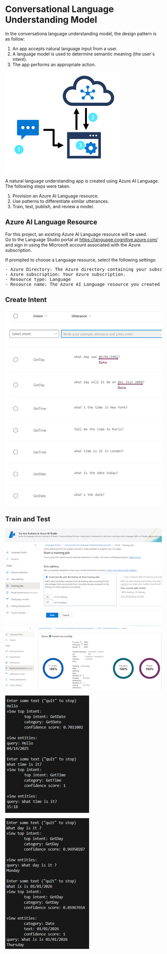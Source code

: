 # Conversational Language Understanding Model

In the conversationa language understanding model, the design pattern is as follow:
<ol>
<li>An app accepts natural language input from a user.</li>
<li>A language model is used to determine semantic meaning (the user's intent).</li>
<li>The app performs an appropriate action.</li>
</ol>
<p><img src="https://github.com/tipros/Portfolio/blob/main/Projects/Azure/Images/Text/language-understanding-app.png"/></p>

A natural language understanding app is created using Azure AI Language. The following steps were taken.
<ol>
  <li>Provision an Azure AI Language resource.</li>
  <li>Use patterns to differentiate similar utterances.</li>
  <li>Train, test, publish, and review a model.</li>
</ol>

## Azure AI Language Resource
For this project, an existing Azure AI Language resource will be used.
</br>
Go to the Language Studio portal at https://language.cognitive.azure.com/ and sign in using the Microsoft account associated with the Azure subscription.
</br>

If prompted to choose a Language resource, select the following settings:
<pre>
- Azure Directory: The Azure directory containing your subscription.
- Azure subscription: Your Azure subscription.
- Resource type: Language
- Resource name: The Azure AI Language resource you created previously.
</pre>

## Create Intent
<p><img src="https://github.com/tipros/Portfolio/blob/main/Projects/Azure/Images/Text/langauge-label-itentlist.png"/></p>

## Train and Test
<p><img src="https://github.com/tipros/Portfolio/blob/main/Projects/Azure/Images/Text/language-train.png"/></p>
<p><img src="https://github.com/tipros/Portfolio/blob/main/Projects/Azure/Images/Text/language-trained.png"/></p>
<p><img src="https://github.com/tipros/Portfolio/blob/main/Projects/Azure/Images/Text/vscode-clock-console-01.png"/></p>
<p><img src="https://github.com/tipros/Portfolio/blob/main/Projects/Azure/Images/Text/vscode-clock-console-02.png"/></p>
